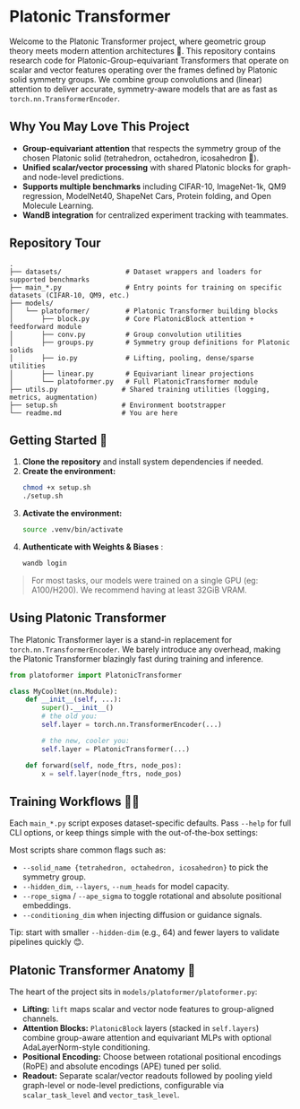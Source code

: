 # Platonic Transformer

Welcome to the Platonic Transformer project, where geometric group theory meets modern attention architectures 🌟. This repository contains research code for Platonic-Group-equivariant Transformers that operate on scalar and vector features operating over the frames defined by Platonic solid symmetry groups. We combine group convolutions and (linear) attention to deliver accurate, symmetry-aware models that are as fast as `torch.nn.TransformerEncoder`.

## Why You May Love This Project
- **Group-equivariant attention** that respects the symmetry group of the chosen Platonic solid (tetrahedron, octahedron, icosahedron 🧊).
- **Unified scalar/vector processing** with shared Platonic blocks for graph- and node-level predictions.
- **Supports multiple benchmarks** including CIFAR-10, ImageNet-1k, QM9 regression, ModelNet40, ShapeNet Cars, Protein folding, and Open Molecule Learning.
- **WandB integration** for centralized experiment tracking with teammates.

## Repository Tour
```
.
├── datasets/                # Dataset wrappers and loaders for supported benchmarks
├── main_*.py                # Entry points for training on specific datasets (CIFAR-10, QM9, etc.)
├── models/
│   └── platoformer/         # Platonic Transformer building blocks
│       ├── block.py         # Core PlatonicBlock attention + feedforward module
│       ├── conv.py          # Group convolution utilities
│       ├── groups.py        # Symmetry group definitions for Platonic solids
│       ├── io.py            # Lifting, pooling, dense/sparse utilities
│       ├── linear.py        # Equivariant linear projections
│       └── platoformer.py   # Full PlatonicTransformer module
├── utils.py                # Shared training utilities (logging, metrics, augmentation)
├── setup.sh                # Environment bootstrapper
└── readme.md               # You are here
```

## Getting Started 🚀

1. **Clone the repository** and install system dependencies if needed.
2. **Create the environment:**
   ```bash
   chmod +x setup.sh
   ./setup.sh
   ```
3. **Activate the environment:**
   ```bash
   source .venv/bin/activate
   ```
4. **Authenticate with Weights & Biases** :
   ```bash
   wandb login
   ```
> For most tasks, our models were trained on a single GPU (eg: A100/H200). We recommend having at least 32GiB VRAM.

## Using Platonic Transformer

The Platonic Transformer layer is a stand-in replacement for `torch.nn.TransformerEncoder`. We barely introduce any overhead, making the Platonic Transformer blazingly fast during training and inference.

```python
from platoformer import PlatonicTransformer

class MyCoolNet(nn.Module):
    def __init__(self, ...):
        super().__init__()
        # the old you:
        self.layer = torch.nn.TransformerEncoder(...)

        # the new, cooler you:
        self.layer = PlatonicTransformer(...)

    def forward(self, node_ftrs, node_pos):
        x = self.layer(node_ftrs, node_pos)
```

## Training Workflows 🏋️‍♀️
Each `main_*.py` script exposes dataset-specific defaults. Pass `--help` for full CLI options, or keep things simple with the out-of-the-box settings:

Most scripts share common flags such as:
- `--solid_name {tetrahedron, octahedron, icosahedron}` to pick the symmetry group.
- `--hidden_dim`, `--layers`, `--num_heads` for model capacity.
- `--rope_sigma` / `--ape_sigma` to toggle rotational and absolute positional embeddings.
- `--conditioning_dim` when injecting diffusion or guidance signals.

Tip: start with smaller `--hidden-dim` (e.g., 64) and fewer layers to validate pipelines quickly 😊.

## Platonic Transformer Anatomy 🧠
The heart of the project sits in `models/platoformer/platoformer.py`:
- **Lifting:** `lift` maps scalar and vector node features to group-aligned channels.
- **Attention Blocks:** `PlatonicBlock` layers (stacked in `self.layers`) combine group-aware attention and equivariant MLPs with optional AdaLayerNorm-style conditioning.
- **Positional Encoding:** Choose between rotational positional encodings (RoPE) and absolute encodings (APE) tuned per solid.
- **Readout:** Separate scalar/vector readouts followed by pooling yield graph-level or node-level predictions, configurable via `scalar_task_level` and `vector_task_level`.


